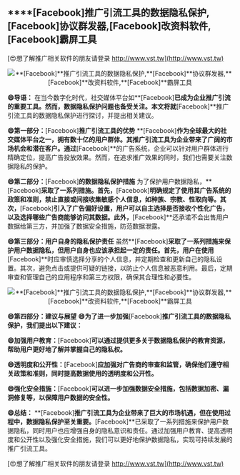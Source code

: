 ## ****[Facebook]**推广引流工具的数据隐私保护,**[Facebook]**协议群发器,**[Facebook]**改资料软件,**[Facebook]**霸屏工具**

[😍想了解推广相关软件的朋友请登录 http://www.vst.tw](http://www.vst.tw)

 <center><img src="https://vst.tw/MP4/tuiguang/png/6.png" alt="**[Facebook]**推广引流工具的数据隐私保护,**[Facebook]**协议群发器,**[Facebook]**改资料软件,**[Facebook]**霸屏工具"></center>

**😄导语：**
在当今数字化时代，社交媒体平台如**[Facebook]**已成为企业推广引流的重要工具。然而，数据隐私保护问题也备受关注。本文将就**[Facebook]**推广引流工具的数据隐私保护进行探讨，并提出相关建议。

**😄第一部分：**[Facebook]**推广引流工具的优势**
**[Facebook]**作为全球最大的社交媒体平台之一，拥有数十亿的用户群体。其推广引流工具为企业带来了广阔的市场机会和潜在客户。通过**[Facebook]**的广告系统，企业可以针对用户群体进行精确定位，提高广告投放效果。然而，在追求推广效果的同时，我们也需要关注数据隐私的保护。

**😄第二部分：**[Facebook]**的数据隐私保护措施**
为了保护用户数据隐私，**[Facebook]**采取了一系列措施。首先，**[Facebook]**明确规定了使用其广告系统的政策和准则，禁止直接或间接收集敏感个人信息，如种族、宗教、性取向等。其次，**[Facebook]**引入了广告偏好设置，用户可以自主选择是否接收个性化广告，以及选择哪些广告商能够访问其数据。此外，**[Facebook]**还承诺不会出售用户数据给第三方，并加强了数据安全措施，防范数据泄露。

**😄第三部分：用户自身的隐私保护责任**
虽然**[Facebook]**采取了一系列措施来保护用户数据隐私，但用户自身也应该承担起一定的责任。首先，用户在使用**[Facebook]**时应审慎选择分享的个人信息，并定期检查和更新自己的隐私设置。其次，避免点击或提供可疑的链接，以防止个人信息被恶意利用。最后，定期审查和管理自己的应用程序和第三方权限，确保其合理性和必要性。

 <center><img src="https://vst.tw/MP4/tuiguang/png/7.png" alt="**[Facebook]**推广引流工具的数据隐私保护,**[Facebook]**协议群发器,**[Facebook]**改资料软件,**[Facebook]**霸屏工具"></center>

**😄第四部分：建议与展望**
**😄为了进一步加强**[Facebook]**推广引流工具的数据隐私保护，我们提出以下建议：**

**😄加强用户教育：**[Facebook]**可以通过提供更多关于数据隐私保护的教育资源，帮助用户更好地了解并掌握自己的隐私权。**

**😄透明度和公开性：**[Facebook]**应加强对广告商的审查和监管，确保他们遵守相关政策和准则，同时提高数据使用的透明度和公开性。**

**😄强化安全措施：**[Facebook]**可以进一步加强数据安全措施，包括数据加密、漏洞修复等，以保障用户数据的安全性。**

**😄总结：**
**[Facebook]**推广引流工具为企业带来了巨大的市场机遇，但在使用过程中，数据隐私保护至关重要。**[Facebook]**已采取了一系列措施来保护用户数据隐私，同时用户也应增强自身的隐私意识和责任。通过加强用户教育、提高透明度和公开性以及强化安全措施，我们可以更好地保护数据隐私，实现可持续发展的推广引流工具。

[😍想了解推广相关软件的朋友请登录 http://www.vst.tw](http://www.vst.tw)



